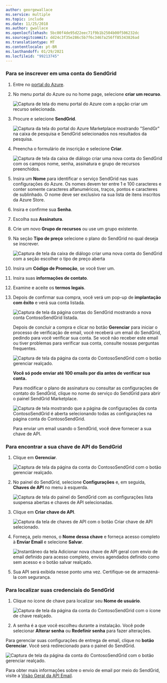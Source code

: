 ```yaml
---
author: georgewallace
ms.service: multiple
ms.topic: include
ms.date: 11/25/2018
ms.author: gwallace
ms.openlocfilehash: 5bc00f4de95d22eec71f9b1b2504b00f506232dc
ms.sourcegitcommit: dd24c3f35e286c5b7f6c3467a256ff85343826ad
ms.translationtype: MT
ms.contentlocale: pt-BR
ms.lasthandoff: 01/29/2021
ms.locfileid: "99213745"
---
```

### <a name="to-sign-up-for-a-sendgrid-account"></a>Para se inscrever em uma conta do SendGrid
1. Entre no [portal do Azure][Azure portal].
2. No menu portal do Azure ou no home page, selecione **criar um recurso**.

    ![Captura de tela do menu portal do Azure com a opção criar um recurso selecionada.][command-bar-new]
3. Procure e selecione **SendGrid**.

    ![Captura da tela do portal do Azure Marketplace mostrando "SendGr" na caixa de pesquisa e SendGrid selecionados nos resultados da pesquisa.][sendgrid-store]
4. Preencha o formulário de inscrição e selecione **Criar**.

    ![Captura de tela da caixa de diálogo criar uma nova conta do SendGrid com os campos nome, senha, assinatura e grupo de recursos preenchidos.][sendgrid-create]
5. Insira um **Nome** para identificar o serviço SendGrid nas suas configurações do Azure. Os nomes devem ter entre 1 e 100 caracteres e conter somente caracteres alfanuméricos, traços, pontos e caracteres de sublinhado. O nome deve ser exclusivo na sua lista de itens inscritos da Azure Store.
6. Insira e confirme sua **Senha**.
7. Escolha sua **Assinatura**.
8. Crie um novo **Grupo de recursos** ou use um grupo existente.
9. Na seção **Tipo de preço** selecione o plano do SendGrid no qual deseja se inscrever.

    ![Captura de tela da caixa de diálogo criar uma nova conta do SendGrid com a seção escolher o tipo de preço aberta][sendgrid-pricing]
10. Insira um **Código de Promoção**, se você tiver um.
11. Insira suas **informações de contato**.
12. Examine e aceite os **termos legais**.
13. Depois de confirmar sua compra, você verá um pop-up de **implantação com êxito** e verá sua conta listada.

    ![Captura de tela da página contas do SendGrid mostrando a nova conta ContosoSendGrid listada.][all-resources]

    Depois de concluir a compra e clicar no botão **Gerenciar** para iniciar o processo de verificação de email, você receberá um email do SendGrid, pedindo para você verificar sua conta. Se você não receber este email ou tiver problemas para verificar sua conta, consulte nossas perguntas frequentes.

    ![Captura de tela da página da conta do ContosoSendGrid com o botão gerenciar realçado.][manage]

    **Você só pode enviar até 100 emails por dia antes de verificar sua conta.**

    Para modificar o plano de assinatura ou consultar as configurações de contato do SendGrid, clique no nome do serviço do SendGrid para abrir o painel SendGrid Marketplace.

    ![Captura de tela mostrando que a página de configurações da conta ContosoSendGrid é aberta selecionando todas as configurações na página conta do ContosoSendGrid.][settings]

    Para enviar um email usando o SendGrid, você deve fornecer a sua chave de API.

### <a name="to-find-your-sendgrid-api-key"></a>Para encontrar a sua chave de API do SendGrid
1. Clique em **Gerenciar**.

    ![Captura de tela da página da conta do ContosoSendGrid com o botão gerenciar realçado.][manage]
2. No painel do SendGrid, selecione **Configurações** e, em seguida, **Chaves de API** no menu à esquerda.

    ![Captura de tela do painel do SendGrid com as configurações lista suspensa abertas e chaves de API selecionadas.][api-keys]

3. Clique em **Criar chave de API**.

    ![Captura da tela de chaves de API com o botão Criar chave de API selecionado.][general-api-key]
4. Forneça, pelo menos, o **Nome dessa chave** e forneça acesso completo à **Enviar Email** e selecione **Salvar**.

    ![Instantâneo da tela Adicionar nova chave de API geral com envio de email definido para acesso completo, envios agendados definido como sem acesso e o botão salvar realçado.][access]
5. Sua API será exibida nesse ponto uma vez. Certifique-se de armazená-la com segurança.

### <a name="to-find-your-sendgrid-credentials"></a>Para localizar suas credenciais do SendGrid
1. Clique no ícone de chave para localizar seu **Nome de usuário**.

    ![Captura de tela da página da conta do ContosoSendGrid com o ícone de chave realçado.][key]
2. A senha é a que você escolheu durante a instalação. Você pode selecionar **Alterar senha** ou **Redefinir senha** para fazer alterações.

Para gerenciar suas configurações de entrega de email, clique no **botão Gerenciar**. Você será redirecionado para o painel do SendGrid.

![Captura de tela da página da conta do ContosoSendGrid com o botão gerenciar realçado.][manage]

Para obter mais informações sobre o envio de email por meio do SendGrid, visite a [Visão Geral da API Email][Email API Overview].

<!--images-->

[command-bar-new]: ./media/sendgrid-sign-up/new-addon.png
[sendgrid-store]: ./media/sendgrid-sign-up/sendgrid-store.png
[sendgrid-create]: ./media/sendgrid-sign-up/sendgrid-create.png
[sendgrid-pricing]: ./media/sendgrid-sign-up/sendgrid-pricing.png
[all-resources]: ./media/sendgrid-sign-up/all-resources.png
[manage]: ./media/sendgrid-sign-up/manage.png
[settings]: ./media/sendgrid-sign-up/settings.png
[api-keys]: ./media/sendgrid-sign-up/api-keys.png
[general-api-key]: ./media/sendgrid-sign-up/general-api-key.png
[access]: ./media/sendgrid-sign-up/access.png
[key]: ./media/sendgrid-sign-up/key.png

<!--Links-->

[SendGrid Solutions]: https://sendgrid.com/solutions
[Azure portal]: https://portal.azure.com
[SendGrid Getting Started]: http://sendgrid.com/docs
[SendGrid Provisioning Process]: https://support.sendgrid.com/hc/articles/200181628-Why-is-my-account-being-provisioned-
[all APIs]: https://sendgrid.com/docs/API_Reference/index.html
[Email API Overview]: https://sendgrid.com/docs/API_Reference/Web_API_v3/Mail/index.html
